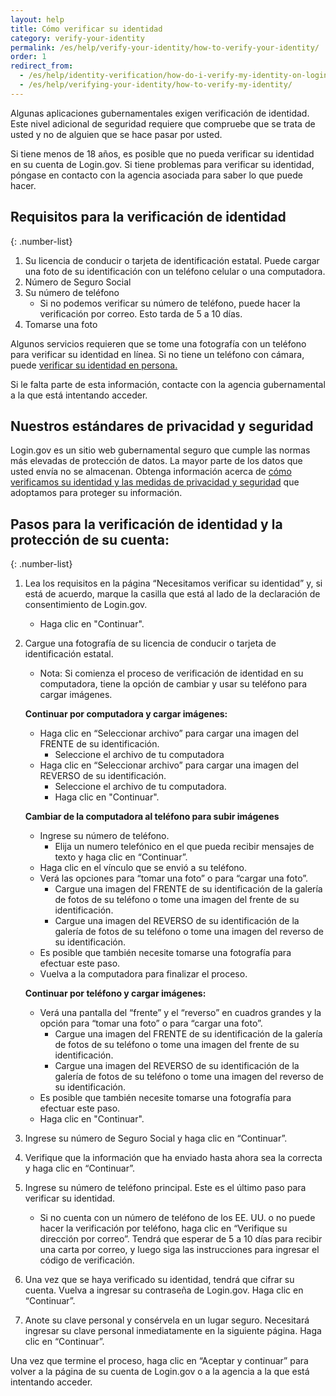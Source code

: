 ```yaml
---
layout: help
title: Cómo verificar su identidad
category: verify-your-identity
permalink: /es/help/verify-your-identity/how-to-verify-your-identity/
order: 1
redirect_from:
  - /es/help/identity-verification/how-do-i-verify-my-identity-on-logingov/
  - /es/help/verifying-your-identity/how-to-verify-my-identity/
---
```


Algunas aplicaciones gubernamentales exigen verificación de identidad. Este nivel adicional de seguridad requiere que compruebe que se trata de usted y no de alguien que se hace pasar por usted.

Si tiene menos de 18 años, es posible que no pueda verificar su identidad en su cuenta de Login.gov. Si tiene problemas para verificar su identidad, póngase en contacto con la agencia asociada para saber lo que puede hacer.

## Requisitos para la verificación de identidad

{: .number-list}
1. Su licencia de conducir o tarjeta de identificación estatal. Puede cargar una foto de su identificación con un teléfono celular o una computadora.
1. Número de Seguro Social
1. Su número de teléfono
   * Si no podemos verificar su número de teléfono, puede hacer la verificación por correo. Esto tarda de 5 a 10 días.
1. Tomarse una foto

Algunos servicios requieren que se tome una fotografía con un teléfono para verificar su identidad en línea. Si no tiene un teléfono con cámara, puede [verificar su identidad en persona.](/es/help/verify-your-identity/verify-your-identity-in-person/)

Si le falta parte de esta información, contacte con la agencia gubernamental a la que está intentando acceder.

## Nuestros estándares de privacidad y seguridad
Login.gov es un sitio web gubernamental seguro que cumple las normas más elevadas de protección de datos. La mayor parte de los datos que usted envía no se almacenan. Obtenga información acerca de [cómo verificamos su identidad y las medidas de privacidad y seguridad](/es/policy/) que adoptamos para proteger su información.

## Pasos para la verificación de identidad y la protección de su cuenta:

{: .number-list}
1. Lea los requisitos en la página “Necesitamos verificar su identidad” y, si está de acuerdo, marque la casilla que está al lado de la declaración de consentimiento de Login.gov.
    * Haga clic en "Continuar".
2. Cargue una fotografía de su licencia de conducir o tarjeta de identificación estatal.
    * Nota: Si comienza el proceso de verificación de identidad en su computadora, tiene la opción de cambiar y usar su teléfono para cargar imágenes.

    **Continuar por computadora y cargar imágenes:**
    * Haga clic en “Seleccionar archivo” para cargar una imagen del FRENTE de su identificación.
        * Seleccione el archivo de tu computadora
    * Haga clic en “Seleccionar archivo” para cargar una imagen del REVERSO de su identificación.
        * Seleccione el archivo de tu computadora.
        * Haga clic en "Continuar".

    **Cambiar de la computadora al teléfono para subir imágenes**
    * Ingrese su número de teléfono.
        * Elija un numero telefónico en el que pueda recibir mensajes de texto y haga clic en “Continuar”.
    * Haga clic en el vínculo que se envió a su teléfono.
    * Verá las opciones para “tomar una foto” o para “cargar una foto”.
        * Cargue una imagen del FRENTE de su identificación de la galería de fotos de su teléfono o tome una imagen del frente de su identificación.
        * Cargue una imagen del REVERSO de su identificación de la galería de fotos de su teléfono o tome una imagen del reverso de su identificación.
    * Es posible que también necesite tomarse una fotografía para efectuar este paso.
    * Vuelva a la computadora para finalizar el proceso.

    **Continuar por teléfono y cargar imágenes:**

    * Verá una pantalla del “frente” y el “reverso” en cuadros grandes y la opción para “tomar una foto” o para “cargar una foto”.
        * Cargue una imagen del FRENTE de su identificación de la galería de fotos de su teléfono o tome una imagen del frente de su identificación.
        * Cargue una imagen del REVERSO de su identificación de la galería de fotos de su teléfono o tome una imagen del reverso de su identificación.
    * Es posible que también necesite tomarse una fotografía para efectuar este paso.
    * Haga clic en "Continuar".
1. Ingrese su número de Seguro Social y haga clic en “Continuar”.
1. Verifique que la información que ha enviado hasta ahora sea la correcta y haga clic en “Continuar”.
1. Ingrese su número de teléfono principal. Este es el último paso para verificar su identidad.
   * Si no cuenta con un número de teléfono de los EE. UU. o no puede hacer la verificación por teléfono, haga clic en “Verifique su dirección por correo”. Tendrá que esperar de 5 a 10 días para recibir una carta por correo, y luego siga las instrucciones para ingresar el código de verificación.
1. Una vez que se haya verificado su identidad, tendrá que cifrar su cuenta. Vuelva a ingresar su contraseña de Login.gov. Haga clic en “Continuar”.
1. Anote su clave personal y consérvela en un lugar seguro. Necesitará ingresar su clave personal inmediatamente en la siguiente página. Haga clic en “Continuar”.

Una vez que termine el proceso, haga clic en “Aceptar y continuar” para volver a la página de su cuenta de Login.gov o a la agencia a la que está intentando acceder.
